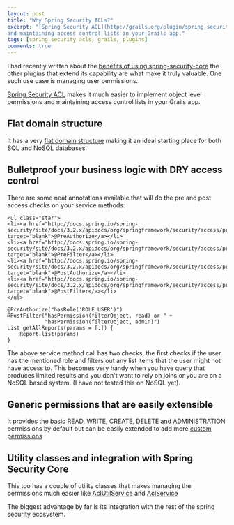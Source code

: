```yaml
---
layout: post
title: "Why Spring Security ACLs?"
excerpt: "[Spring Security ACL](http://grails.org/plugin/spring-security-acl) makes it much easier to implement object level permissions
and maintaining access control lists in your Grails app."
tags: [spring security acls, grails, plugins]
comments: true
---
```


I had recently written about the [benefits of using spring-security-core](http://vishesh.space/benefits-of-spring-security-with-grails/)
the other plugins that extend its capability are what make it truly valuable. One such use case is managing user permissions.

[Spring Security ACL](http://grails.org/plugin/spring-security-acl) makes it much easier to implement object level permissions
and maintaining access control lists in your Grails app.

## Flat domain structure
It has a very [flat domain structure](https://github.com/grails-plugins/grails-spring-security-acl/tree/master/grails-app/domain/grails/plugin/springsecurity/acl) 
making it an ideal starting place for both SQL and NoSQL databases.

## Bulletproof your business logic with DRY access control
There are some neat annotations available that will do the pre and post access checks on your service methods:

	<ul class="star">
	<li><a href="http://docs.spring.io/spring-security/site/docs/3.2.x/apidocs/org/springframework/security/access/prepost/PreAuthorize.html" target="blank">@PreAuthorize</a></li>
	<li><a href="http://docs.spring.io/spring-security/site/docs/3.2.x/apidocs/org/springframework/security/access/prepost/PreFilter.html" target="blank">@PreFilter</a></li>
	<li><a href="http://docs.spring.io/spring-security/site/docs/3.2.x/apidocs/org/springframework/security/access/prepost/PostAuthorize.html" target="blank">@PostAuthorize</a></li>
	<li><a href="http://docs.spring.io/spring-security/site/docs/3.2.x/apidocs/org/springframework/security/access/prepost/PostFilter.html" target="blank">@PostFilter</a></li>
	</ul>

	@PreAuthorize("hasRole('ROLE_USER')")
	@PostFilter("hasPermission(filterObject, read) or " +
				"hasPermission(filterObject, admin)")
	List getAllReports(params = [:]) {
		Report.list(params)
	}

The above service method call has two checks, the first checks if the user has the mentioned role and filters out
any list items that the user might not have access to. This becomes very handy when you have query that produces limited results
and you don't want to rely on joins or you are on a NoSQL based system. (I have not tested this on NoSQL yet).

## Generic permissions that are easily extensible
It provides the basic READ, WRITE, CREATE, DELETE and ADMINISTRATION permissions by default but can be easily extended
to add more [custom permissions](http://grails-plugins.github.io/grails-spring-security-acl/docs/manual/guide/usage.html#customPermissions)

## Utility classes and integration with Spring Security Core
This too has a couple of utility classes that makes managing the permissions much easier like [AclUtilService](https://github.com/grails-plugins/grails-spring-security-acl/blob/master/grails-app/services/grails/plugin/springsecurity/acl/AclUtilService.groovy)
and [AclService](https://github.com/grails-plugins/grails-spring-security-acl/blob/master/grails-app/services/grails/plugin/springsecurity/acl/AclService.groovy)

The biggest advantage by far is its integration with the rest of the spring security ecosystem.
